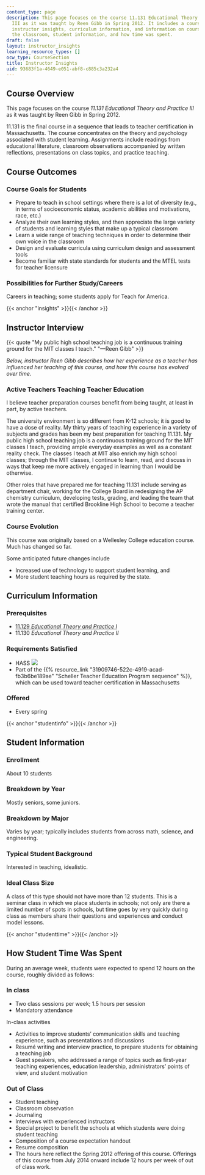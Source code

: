 ```yaml
---
content_type: page
description: This page focuses on the course 11.131 Educational Theory and Practice
  III as it was taught by Reen Gibb in Spring 2012. It includes a course overview,
  instructor insights, curriculum information, and information on course outcomes,
  the classroom, student information, and how time was spent.
draft: false
layout: instructor_insights
learning_resource_types: []
ocw_type: CourseSection
title: Instructor Insights
uid: 93683f1a-4649-e051-abf8-c885c3a232a4
---
```

## Course Overview

This page focuses on the course _11.131_ _Educational Theory and Practice III_ as it was taught by Reen Gibb in Spring 2012.

11.131 is the final course in a sequence that leads to teacher certification in Massachusetts. The course concentrates on the theory and psychology associated with student learning. Assignments include readings from educational literature, classroom observations accompanied by written reflections, presentations on class topics, and practice teaching.

## Course Outcomes

### Course Goals for Students

- Prepare to teach in school settings where there is a lot of diversity (e.g., in terms of socioeconomic status, academic abilities and motivations, race, etc.)
- Analyze their own learning styles, and then appreciate the large variety of students and learning styles that make up a typical classroom
- Learn a wide range of teaching techniques in order to determine their own voice in the classroom
- Design and evaluate curricula using curriculum design and assessment tools
- Become familiar with state standards for students and the MTEL tests for teacher licensure

### Possibilities for Further Study/Careers

Careers in teaching; some students apply for Teach for America.

{{< anchor "insights" >}}{{< /anchor >}}

## Instructor Interview

{{< quote "My public high school teaching job is a continuous training ground for the MIT classes I teach." "—Reen Gibb" >}}

_Below, instructor Reen Gibb describes how her experience as a teacher has influenced her teaching of this course, and how this course has evolved over time._

### Active Teachers Teaching Teacher Education

I believe teacher preparation courses benefit from being taught, at least in part, by active teachers.

The university environment is so different from K-12 schools; it is good to have a dose of reality. My thirty years of teaching experience in a variety of subjects and grades has been my best preparation for teaching 11.131. My public high school teaching job is a continuous training ground for the MIT classes I teach, providing ample everyday examples as well as a constant reality check. The classes I teach at MIT also enrich my high school classes; through the MIT classes, I continue to learn, read, and discuss in ways that keep me more actively engaged in learning than I would be otherwise.

Other roles that have prepared me for teaching 11.131 include serving as department chair, working for the College Board in redesigning the AP chemistry curriculum, developing tests, grading, and leading the team that wrote the manual that certified Brookline High School to become a teacher training center.

### Course Evolution

This course was originally based on a Wellesley College education course. Much has changed so far.

Some anticipated future changes include

- Increased use of technology to support student learning, and
- More student teaching hours as required by the state.

## Curriculum Information

### Prerequisites

- [11.129 _Educational Theory and Practice I_](/courses/11-129-educational-theory-and-practice-i-fall-2011)
- 11.130 _Educational Theory and Practice II_

### Requirements Satisfied

- HASS ![](/images/educator/icon-question-hass.png)
- Part of the {{% resource_link "31909746-522c-4919-acad-fb3b6be189ae" "Scheller Teacher Education Program sequence" %}}, which can be used toward teacher certification in Massachusetts

### Offered

- Every spring

{{< anchor "studentinfo" >}}{{< /anchor >}}

## Student Information

### Enrollment

About 10 students

### Breakdown by Year

Mostly seniors, some juniors.

### Breakdown by Major

Varies by year; typically includes students from across math, science, and engineering.

### Typical Student Background

Interested in teaching, idealistic.

### Ideal Class Size

A class of this type should not have more than 12 students. This is a seminar class in which we place students in schools; not only are there a limited number of spots in schools, but time goes by very quickly during class as members share their questions and experiences and conduct model lessons.

{{< anchor "studenttime" >}}{{< /anchor >}}

## How Student Time Was Spent

During an average week, students were expected to spend 12 hours on the course, roughly divided as follows:

### In class

- Two class sessions per week; 1.5 hours per session
- Mandatory attendance

In-class activities

- Activities to improve students’ communication skills and teaching experience, such as presentations and discussions
- Resumé writing and interview practice, to prepare students for obtaining a teaching job
- Guest speakers, who addressed a range of topics such as first-year teaching experiences, education leadership, administrators’ points of view, and student motivation

### Out of Class

- Student teaching
- Classroom observation
- Journaling
- Interviews with experienced instructors
- Special project to benefit the schools at which students were doing student teaching
- Composition of a course expectation handout
- Resume composition
- The hours here reflect the Spring 2012 offering of this course. Offerings of this course from July 2014 onward include 12 hours per week of out of class work.